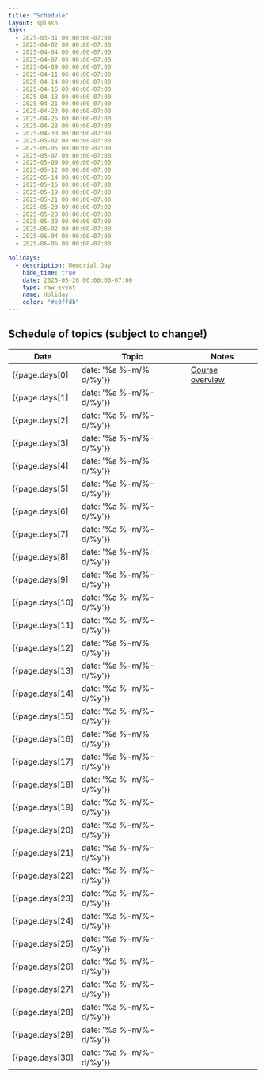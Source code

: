 ```yaml
---
title: "Schedule"
layout: splash
days:
  - 2025-03-31 00:00:00-07:00
  - 2025-04-02 00:00:00-07:00
  - 2025-04-04 00:00:00-07:00
  - 2025-04-07 00:00:00-07:00
  - 2025-04-09 00:00:00-07:00
  - 2025-04-11 00:00:00-07:00
  - 2025-04-14 00:00:00-07:00
  - 2025-04-16 00:00:00-07:00
  - 2025-04-18 00:00:00-07:00
  - 2025-04-21 00:00:00-07:00
  - 2025-04-23 00:00:00-07:00
  - 2025-04-25 00:00:00-07:00
  - 2025-04-28 00:00:00-07:00
  - 2025-04-30 00:00:00-07:00
  - 2025-05-02 00:00:00-07:00
  - 2025-05-05 00:00:00-07:00
  - 2025-05-07 00:00:00-07:00
  - 2025-05-09 00:00:00-07:00
  - 2025-05-12 00:00:00-07:00
  - 2025-05-14 00:00:00-07:00
  - 2025-05-16 00:00:00-07:00
  - 2025-05-19 00:00:00-07:00
  - 2025-05-21 00:00:00-07:00
  - 2025-05-23 00:00:00-07:00
  - 2025-05-28 00:00:00-07:00
  - 2025-05-30 00:00:00-07:00
  - 2025-06-02 00:00:00-07:00
  - 2025-06-04 00:00:00-07:00
  - 2025-06-06 00:00:00-07:00

holidays:
  - description: Memorial Day
    hide_time: true
    date: 2025-05-26 00:00:00-07:00
    type: raw_event
    name: Holiday
    color: "#e9ffdb"
---
```


<style type="text/css">
span.discussion { color: #dc267f; font-weight: bold }
span.lecture { color: #fe6100; font-weight: bold }
</style>

## Schedule of topics (subject to change!)


| Date             | Topic                                          | Notes
|------------------|------------------------------------------------|------------------------------------------------------------------------------------------------------------
| {{page.days[0] | date: '%a %-m/%-d/%y'}} | [Course overview](course-overview.html)        | 
| {{page.days[1] | date: '%a %-m/%-d/%y'}} |                                                | 
| {{page.days[2] | date: '%a %-m/%-d/%y'}} |                                                | 
| {{page.days[3] | date: '%a %-m/%-d/%y'}} |                                                | 
| {{page.days[4] | date: '%a %-m/%-d/%y'}} |                                                | 
| {{page.days[5] | date: '%a %-m/%-d/%y'}} |                                                | 
| {{page.days[6] | date: '%a %-m/%-d/%y'}} |                                                | 
| {{page.days[7] | date: '%a %-m/%-d/%y'}} |                                                | 
| {{page.days[8] | date: '%a %-m/%-d/%y'}} |                                                | 
| {{page.days[9] | date: '%a %-m/%-d/%y'}} |                                                | 
| {{page.days[10] | date: '%a %-m/%-d/%y'}} |                                                | 
| {{page.days[11] | date: '%a %-m/%-d/%y'}} |                                                | 
| {{page.days[12] | date: '%a %-m/%-d/%y'}} |                                                | 
| {{page.days[13] | date: '%a %-m/%-d/%y'}} |                                                | 
| {{page.days[14] | date: '%a %-m/%-d/%y'}} |                                                | 
| {{page.days[15] | date: '%a %-m/%-d/%y'}} |                                                | 
| {{page.days[16] | date: '%a %-m/%-d/%y'}} |                                                | 
| {{page.days[17] | date: '%a %-m/%-d/%y'}} |                                                | 
| {{page.days[18] | date: '%a %-m/%-d/%y'}} |                                                | 
| {{page.days[19] | date: '%a %-m/%-d/%y'}} |                                                | 
| {{page.days[20] | date: '%a %-m/%-d/%y'}} |                                                | 
| {{page.days[21] | date: '%a %-m/%-d/%y'}} |                                                | 
| {{page.days[22] | date: '%a %-m/%-d/%y'}} |                                                | 
| {{page.days[23] | date: '%a %-m/%-d/%y'}} |                                                | 
| {{page.days[24] | date: '%a %-m/%-d/%y'}} |                                                | 
| {{page.days[25] | date: '%a %-m/%-d/%y'}} |                                                | 
| {{page.days[26] | date: '%a %-m/%-d/%y'}} |                                                | 
| {{page.days[27] | date: '%a %-m/%-d/%y'}} |                                                | 
| {{page.days[28] | date: '%a %-m/%-d/%y'}} |                                                | 
| {{page.days[29] | date: '%a %-m/%-d/%y'}} |                                                | 
| {{page.days[30] | date: '%a %-m/%-d/%y'}} |                                                | 
